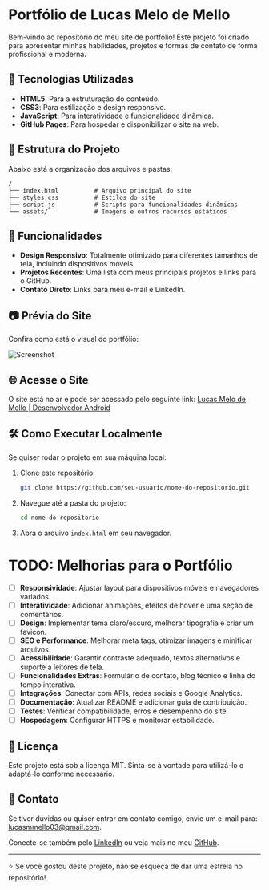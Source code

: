 # Portfólio de Lucas Melo de Mello

Bem-vindo ao repositório do meu site de portfólio! Este projeto foi criado para apresentar minhas habilidades, projetos e formas de contato de forma profissional e moderna.

## 🚀 Tecnologias Utilizadas

- **HTML5**: Para a estruturação do conteúdo.
- **CSS3**: Para estilização e design responsivo.
- **JavaScript**: Para interatividade e funcionalidade dinâmica.
- **GitHub Pages**: Para hospedar e disponibilizar o site na web.

## 🎨 Estrutura do Projeto

Abaixo está a organização dos arquivos e pastas:

```plaintext
/
├── index.html          # Arquivo principal do site
├── styles.css          # Estilos do site
├── script.js           # Scripts para funcionalidades dinâmicas
└── assets/             # Imagens e outros recursos estáticos
```

## 🌟 Funcionalidades

- **Design Responsivo**: Totalmente otimizado para diferentes tamanhos de tela, incluindo dispositivos móveis.
- **Projetos Recentes**: Uma lista com meus principais projetos e links para o GitHub.
- **Contato Direto**: Links para meu e-mail e LinkedIn.

## 📷 Prévia do Site

Confira como está o visual do portfólio:

![Screenshot](assets/portfolio) <!-- Substitua pelo link de uma imagem real se possível -->

## 🌐 Acesse o Site

O site está no ar e pode ser acessado pelo seguinte link:
[Lucas Melo de Mello | Desenvolvedor Android](https://lucasmmello03.github.io/) <!-- Substitua pelo link correto do GitHub Pages -->

## 🛠️ Como Executar Localmente

Se quiser rodar o projeto em sua máquina local:

1. Clone este repositório:
   ```bash
   git clone https://github.com/seu-usuario/nome-do-repositorio.git
   ```
2. Navegue até a pasta do projeto:
   ```bash
   cd nome-do-repositorio
   ```
3. Abra o arquivo `index.html` em seu navegador.

# TODO: Melhorias para o Portfólio

- [ ] **Responsividade**: Ajustar layout para dispositivos móveis e navegadores variados.
- [ ] **Interatividade**: Adicionar animações, efeitos de hover e uma seção de comentários.
- [ ] **Design**: Implementar tema claro/escuro, melhorar tipografia e criar um favicon.
- [ ] **SEO e Performance**: Melhorar meta tags, otimizar imagens e minificar arquivos.
- [ ] **Acessibilidade**: Garantir contraste adequado, textos alternativos e suporte a leitores de tela.
- [ ] **Funcionalidades Extras**: Formulário de contato, blog técnico e linha do tempo interativa.
- [ ] **Integrações**: Conectar com APIs, redes sociais e Google Analytics.
- [ ] **Documentação**: Atualizar README e adicionar guia de contribuição.
- [ ] **Testes**: Verificar compatibilidade, erros e desempenho do site.
- [ ] **Hospedagem**: Configurar HTTPS e monitorar estabilidade.

## 📝 Licença

Este projeto está sob a licença MIT. Sinta-se à vontade para utilizá-lo e adaptá-lo conforme necessário.

## 📩 Contato

Se tiver dúvidas ou quiser entrar em contato comigo, envie um e-mail para: [lucasmmello03@gmail.com](mailto:lucasmmello03@gmail.com).

Conecte-se também pelo [LinkedIn](https://www.linkedin.com/in/mellolucas03/) ou veja mais no meu [GitHub](https://github.com/lucasmmello03).

---

⭐ Se você gostou deste projeto, não se esqueça de dar uma estrela no repositório!
